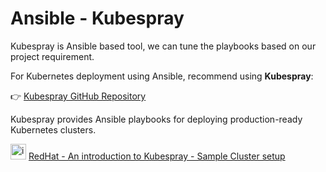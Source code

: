 # Ansible - Kubespray

Kubespray is Ansible based tool, we can tune the playbooks based on our project requirement.


For Kubernetes deployment using Ansible,  recommend  using **Kubespray**:

👉 [Kubespray GitHub Repository](https://github.com/kubernetes-sigs/kubespray)

Kubespray provides Ansible playbooks for deploying production-ready Kubernetes clusters.

<img width="25" height="25" alt="image" src="https://github.com/user-attachments/assets/f2aa495b-891c-4d99-9b0e-698e88732367" /> [RedHat - An introduction to Kubespray - Sample Cluster setup](https://www.redhat.com/en/blog/kubespray-deploy-kubernetes)

